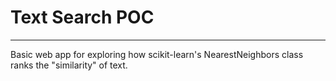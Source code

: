 # Text Search POC
---

Basic web app for exploring how scikit-learn's NearestNeighbors class ranks the "similarity" of text.